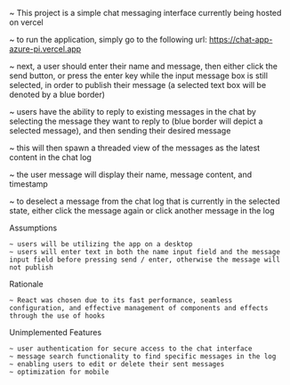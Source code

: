 ~ This project is a simple chat messaging interface currently being hosted on vercel

~ to run the application,
simply go to the following url: https://chat-app-azure-pi.vercel.app

~ next, a user should enter their name and message, then either click the send 
button, or press the enter key while the input message box is still selected, in order to publish their message (a selected text box will be denoted by a blue border)

~ users have the ability to reply to existing messages in the chat by selecting the message they want to reply to (blue border will depict a selected message), and then sending their desired message

~ this will then spawn a threaded view of the messages as the latest content in the 
chat log

~ the user message will display their name, message content, and timestamp

~ to deselect a message from the chat log that is currently in the selected state, either click the message again or click another message in the log

Assumptions

    ~ users will be utilizing the app on a desktop
    ~ users will enter text in both the name input field and the message input field before pressing send / enter, otherwise the message will not publish

Rationale

    ~ React was chosen due to its fast performance, seamless configuration, and effective management of components and effects through the use of hooks 

Unimplemented Features

    ~ user authentication for secure access to the chat interface
    ~ message search functionality to find specific messages in the log
    ~ enabling users to edit or delete their sent messages
    ~ optimization for mobile
    

